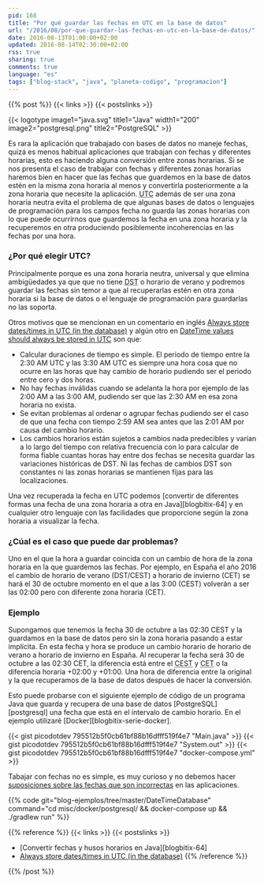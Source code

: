 ```yaml
---
pid: 168
title: "Por qué guardar las fechas en UTC en la base de datos"
url: "/2016/08/por-que-guardar-las-fechas-en-utc-en-la-base-de-datos/"
date: 2016-08-13T01:00:00+02:00
updated: 2016-08-14T02:30:00+02:00
rss: true
sharing: true
comments: true
language: "es"
tags: ["blog-stack", "java", "planeta-codigo", "programacion"]
---
```


{{% post %}}
{{< links >}}
{{< postslinks >}}

{{< logotype image1="java.svg" title1="Java" width1="200" image2="postgresql.png" title2="PostgreSQL" >}}

Es rara la aplicación que trabajado con bases de datos no maneje fechas, quizá es menos habitual aplicaciones que trabajan con fechas y diferentes horarias, esto es haciendo alguna conversión entre zonas horarias. Si se nos presenta el caso de trabajar con fechas y diferentes zonas horarias haremos bien en hacer que las fechas que guardemos en la base de datos estén en la misma zona horaria al menos y convertirla posteriormente a la zona horaria que necesite la aplicación. <abbr title="Coordinated Universal Time">UTC</abbr> además de ser una zona horaria neutra evita el problema de que algunas bases de datos o lenguajes de programación para los campos fecha no guarda las zonas horarias con lo que puede ocurrirnos que guardemos la fecha en una zona horaria y la recuperemos en otra produciendo posiblemente incoherencias en las fechas por una hora.

### ¿Por qué elegir UTC?

Principalmente porque es una zona horaria neutra, universal y que elimina ambigüedades ya que que no tiene <abbr title="Daily Saving Time">DST</abbr> o horario de verano y podremos guardar las fechas sin temor a que al recuperarlas estén en otra zona horaria si la base de datos o el lenguaje de programación para guardarlas no las soporta.

Otros motivos que se mencionan en un comentario en inglés [Always store dates/times in UTC (in the database)](http://ideas.kentico.com/forums/239189-kentico-product-ideas/suggestions/6825844-always-store-dates-times-in-utc-in-the-database) y algún otro en [DateTime values should always be stored in UTC](http://blog.abodit.com/2010/02/datetime-values-should-always-be-stored-in-utc/) son que:

* Calcular duraciones de tiempo es simple. El periodo de tiempo entre la 2:30 AM UTC y las 3:30 AM UTC es siempre una hora cosa que no ocurre en las horas que hay cambio de horario pudiendo ser el periodo entre cero y dos horas.
* No hay fechas inválidas cuando se adelanta la hora por ejemplo de las 2:00 AM a las 3:00 AM, pudiendo ser que las 2:30 AM en esa zona horaria no exista.
* Se evitan problemas al ordenar o agrupar fechas pudiendo ser el caso de que una fecha con tiempo 2:59 AM sea antes que las 2:01 AM por causa del cambio horario.
* Los cambios horarios están sujetos a cambios nada predecibles y varían a lo largo del tiempo con relativa frecuencia con lo para calcular de forma fiable cuantas horas hay entre dos fechas se necesita guardar las variaciones históricas de DST. Ni las fechas de cambios DST son constantes ni las zonas horarias se mantienen fijas para las localizaciones.

Una vez recuperada la fecha en UTC podemos [convertir de diferentes formas una fecha de una zona horaria a otra en Java][blogbitix-64] y en cualquier otro lenguaje con las facilidades que proporcione según la zona horaria a visualizar la fecha.

### ¿Cúal es el caso que puede dar problemas?

Uno en el que la hora a guardar coincida con un cambio de hora de la zona horaria en la que guardemos las fechas. Por ejemplo, en España el año 2016 el cambio de horario de verano (DST/CEST) a horario de invierno (CET) se hará el 30 de octubre momento en el que a las 3:00 (CEST) volverán a ser las 02:00 pero con diferente zona horaria (CET).

### Ejemplo

Supongamos que tenemos la fecha 30 de octubre a las 02:30 CEST y la guardamos en la base de datos pero sin la zona horaria pasando a estar implícita. En esta fecha y hora se produce un cambio horario de horario de verano a horario de invierno en España. Al recuperar la fecha será 30 de octubre a las 02:30 CET, la diferencia está entre el <abbr title="Central European Summer Time">CEST</abbr> y <abbr title="Central European Time">CET</abbr> o la diferencia horaria +02:00 y +01:00. Una hora de diferencia entre la original y la que recuperamos de la base de datos después de hacer la conversión.

Esto puede probarse con el siguiente ejemplo de código de un programa Java que guarda y recupera de una base de datos [PostgreSQL][postgresql] una fecha que está en el intervalo de cambio horario. En el ejemplo utilizaré [Docker][blogbitix-serie-docker].

{{< gist picodotdev 795512b5f0cb61bf88b16dfff519f4e7 "Main.java" >}}
{{< gist picodotdev 795512b5f0cb61bf88b16dfff519f4e7 "System.out" >}}
{{< gist picodotdev 795512b5f0cb61bf88b16dfff519f4e7 "docker-compose.yml" >}}

Tabajar con fechas no es simple, es muy curioso y no debemos hacer [suposiciones sobre las fechas que son incorrectas](http://infiniteundo.com/post/25509354022/more-falsehoods-programmers-believe-about-time) en las aplicaciones.

{{% code git="blog-ejemplos/tree/master/DateTimeDatabase" command="cd misc/docker/postgresql/ && docker-compose up && ./gradlew run" %}}

{{% reference %}}
{{< links >}}
{{< postslinks >}}
* [Convertir fechas y husos horarios en Java][blogbitix-64]
* [Always store dates/times in UTC (in the database)](http://ideas.kentico.com/forums/239189-kentico-product-ideas/suggestions/6825844-always-store-dates-times-in-utc-in-the-database)
{{% /reference %}}

{{% /post %}}
